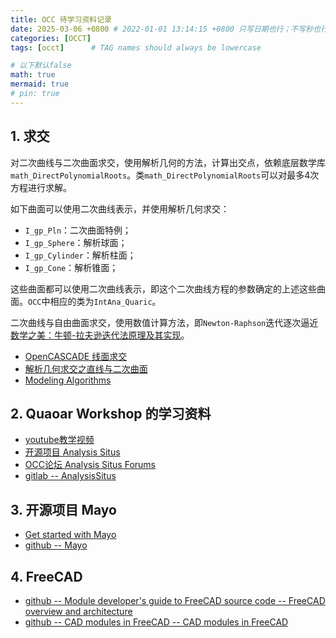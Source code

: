 ```yaml
---
title: OCC 待学习资料记录
date: 2025-03-06 +0800 # 2022-01-01 13:14:15 +0800 只写日期也行；不写秒也行；这样也行 2022-03-09T00:55:42+08:00
categories: [OCCT]
tags: [occt]      # TAG names should always be lowercase

# 以下默认false
math: true
mermaid: true
# pin: true
---
```


## 1. 求交 ##

对二次曲线与二次曲面求交，使用解析几何的方法，计算出交点，依赖底层数学库`math_DirectPolynomialRoots`。类`math_DirectPolynomialRoots`可以对最多4次方程进行求解。

如下曲面可以使用二次曲线表示，并使用解析几何求交：

* `I_gp_Pln`：二次曲面特例；
* `I_gp_Sphere`：解析球面；
* `I_gp_Cylinder`：解析柱面；
* `I_gp_Cone`：解析锥面；

这些曲面都可以使用二次曲线表示，即这个二次曲线方程的参数确定的上述这些曲面。`OCC`中相应的类为`IntAna_Quaric`。

二次曲线与自由曲面求交，使用数值计算方法，即`Newton-Raphson`迭代逐次逼近 [数学之美：牛顿-拉夫逊迭代法原理及其实现](https://mp.weixin.qq.com/s/ixgGknhGrxSgvHzH5RlIbw)。

* [OpenCASCADE 线面求交](https://www.cnblogs.com/opencascade/p/occt_intcs.html)
* [解析几何求交之直线与二次曲面](https://www.cnblogs.com/opencascade/p/IntAna_IntConicQuad.html)
* [Modeling Algorithms](https://old.opencascade.com/doc/occt-7.4.0/overview/html/occt_user_guides__modeling_algos.html)

## 2. Quaoar Workshop 的学习资料 ##

* [youtube教学视频](https://www.youtube.com/c/QuaoarsWorkshop)
* [开源项目 Analysis Situs](https://analysissitus.org/)
* [OCC论坛 Analysis Situs Forums](https://analysissitus.org/forum/index.php)
* [gitlab -- AnalysisSitus](https://gitlab.com/ssv/AnalysisSitus)

## 3. 开源项目 Mayo ##

* [Get started with Mayo](https://librearts.org/2023/01/introducing-mayo-free-cad-files-viewer/)
* [github -- Mayo](https://github.com/fougue/mayo)

## 4. FreeCAD ##

* [github -- Module developer's guide to FreeCAD source code -- FreeCAD overview and architecture](https://github.com/qingfengxia/FreeCAD_Mod_Dev_Guide/blob/master/chapters/1.FreeCAD_overview_architecture.md)
* [github -- CAD modules in FreeCAD -- CAD modules in FreeCAD](https://github.com/qingfengxia/FreeCAD_Mod_Dev_Guide/blob/master/chapters/7.FreeCAD_CAD_modules.md)
